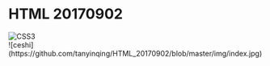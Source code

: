 # HTML 20170902

<img src="../img/form.jpg" title="CSS3" >
<br>
![ceshi](https://github.com/tanyinqing/HTML_20170902/blob/master/img/index.jpg)
